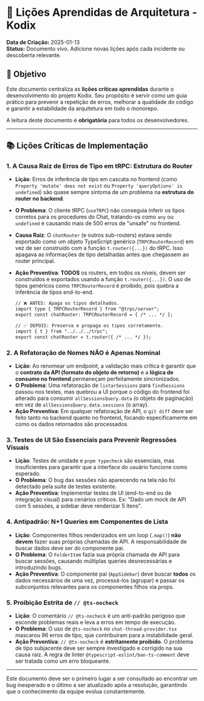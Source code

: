# 📖 Lições Aprendidas de Arquitetura - Kodix

**Data de Criação:** 2025-01-13  
**Status:** Documento vivo. Adicione novas lições após cada incidente ou descoberta relevante.

## 🎯 Objetivo

Este documento centraliza as **lições críticas aprendidas** durante o desenvolvimento do projeto Kodix. Seu propósito é servir como um guia prático para prevenir a repetição de erros, melhorar a qualidade do código e garantir a estabilidade da arquitetura em todo o monorepo.

A leitura deste documento é **obrigatória** para todos os desenvolvedores.

---

## 📚 Lições Críticas de Implementação

### **1. A Causa Raiz de Erros de Tipo em tRPC: Estrutura do Router**

- **Lição**: Erros de inferência de tipo em cascata no frontend (como `Property 'mutate' does not exist` ou `Property 'queryOptions' is undefined`) são quase sempre sintoma de um problema na **estrutura do router no backend**.
- **O Problema**: O cliente tRPC (`useTRPC`) não conseguia inferir os tipos corretos para os procedures do Chat, tratando-os como `any` ou `undefined` e causando mais de 500 erros de "unsafe" no frontend.
- **Causa Raiz**: O `chatRouter` (e outros sub-routers) estava sendo exportado como um objeto TypeScript genérico (`TRPCRouterRecord`) em vez de ser construído com a função `t.router({...})` do tRPC. Isso apagava as informações de tipo detalhadas antes que chegassem ao router principal.
- **Ação Preventiva**: **TODOS** os routers, em todos os níveis, devem ser construídos e exportados usando a função `t.router({...})`. O uso de tipos genéricos como `TRPCRouterRecord` é proibido, pois quebra a inferência de tipos end-to-end.

  ```diff
  // ❌ ANTES: Apaga os tipos detalhados.
  import type { TRPCRouterRecord } from "@trpc/server";
  export const chatRouter: TRPCRouterRecord = { /* ... */ };

  // ✅ DEPOIS: Preserva e propaga os tipos corretamente.
  import { t } from "../../../trpc";
  export const chatRouter = t.router({ /* ... */ });
  ```

### **2. A Refatoração de Nomes NÃO é Apenas Nominal**

- **Lição**: Ao renomear um endpoint, a validação mais crítica é garantir que o **contrato da API (formato do objeto de retorno)** e a **lógica de consumo no frontend** permaneçam perfeitamente sincronizados.
- **O Problema**: Uma refatoração de `listarSessions` para `findSessions` passou nos testes, mas quebrou a UI porque o código do frontend foi alterado para consumir `allSessionsQuery.data` (o objeto de paginação) em vez de `allSessionsQuery.data.sessions` (o array).
- **Ação Preventiva**: Em qualquer refatoração de API, o `git diff` deve ser feito tanto no backend quanto no frontend, focando especificamente em como os dados retornados são processados.

### **3. Testes de UI São Essenciais para Prevenir Regressões Visuais**

- **Lição**: Testes de unidade e `pnpm typecheck` são essenciais, mas insuficientes para garantir que a interface do usuário funcione como esperado.
- **O Problema**: O bug das sessões não aparecendo na tela não foi detectado pela suíte de testes existente.
- **Ação Preventiva**: Implementar testes de UI (end-to-end ou de integração visual) para cenários críticos. Ex: "Dado um mock de API com 5 sessões, a sidebar deve renderizar 5 itens".

### **4. Antipadrão: N+1 Queries em Componentes de Lista**

- **Lição**: Componentes filhos renderizados em um loop (`.map()`) **não devem** fazer suas próprias chamadas de API. A responsabilidade de buscar dados deve ser do componente pai.
- **O Problema**: O `FolderItem` fazia sua própria chamada de API para buscar sessões, causando múltiplas queries desnecessárias e introduzindo bugs.
- **Ação Preventiva**: O componente pai (`AppSidebar`) deve buscar **todos** os dados necessários de uma vez, processá-los (agrupar) e passar os subconjuntos relevantes para os componentes filhos via props.

### **5. Proibição Estrita de `// @ts-nocheck`**

- **Lição**: O comentário `// @ts-nocheck` é um anti-padrão perigoso que esconde problemas reais e leva a erros em tempo de execução.
- **O Problema**: O uso de `@ts-nocheck` no `chat-thread-provider.tsx` mascarou 96 erros de tipo, que contribuíram para a instabilidade geral.
- **Ação Preventiva**: `// @ts-nocheck` é **estritamente proibido**. O problema de tipo subjacente deve ser sempre investigado e corrigido na sua causa raiz. A regra de linter `@typescript-eslint/ban-ts-comment` deve ser tratada como um erro bloqueante.

---

Este documento deve ser o primeiro lugar a ser consultado ao encontrar um bug inesperado e o último a ser atualizado após a resolução, garantindo que o conhecimento da equipe evolua constantemente.
